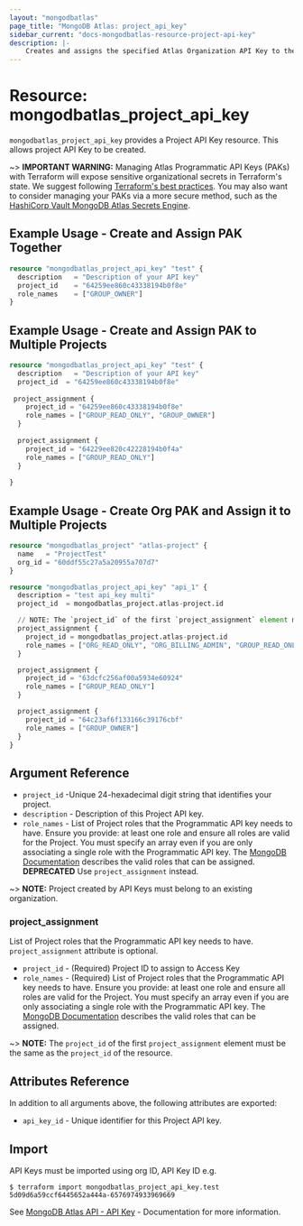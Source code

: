 ```yaml
---
layout: "mongodbatlas"
page_title: "MongoDB Atlas: project_api_key"
sidebar_current: "docs-mongodbatlas-resource-project-api-key"
description: |-
    Creates and assigns the specified Atlas Organization API Key to the specified Project. Users with the Project Owner role in the project associated with the API key can use the organization API key to access the resources.
---
```


# Resource: mongodbatlas_project_api_key

`mongodbatlas_project_api_key` provides a Project API Key resource. This allows project API Key to be created.

~> **IMPORTANT WARNING:** Managing Atlas Programmatic API Keys (PAKs) with Terraform will expose sensitive organizational secrets in Terraform's state. We suggest following [Terraform's best practices](https://developer.hashicorp.com/terraform/language/state/sensitive-data). You may also want to consider managing your PAKs via a more secure method, such as the [HashiCorp Vault MongoDB Atlas Secrets Engine](https://developer.hashicorp.com/vault/docs/secrets/mongodbatlas).

## Example Usage - Create and Assign PAK Together

```terraform
resource "mongodbatlas_project_api_key" "test" {
  description   = "Description of your API key"
  project_id    = "64259ee860c43338194b0f8e"
  role_names    = ["GROUP_OWNER"]
}
```

## Example Usage - Create and Assign PAK to Multiple Projects

```terraform
resource "mongodbatlas_project_api_key" "test" {
  description   = "Description of your API key"
  project_id  = "64259ee860c43338194b0f8e"
  
 project_assignment {
    project_id = "64259ee860c43338194b0f8e"
    role_names = ["GROUP_READ_ONLY", "GROUP_OWNER"]
  }
  
  project_assignment {
    project_id = "64229ee820c42228194b0f4a"
    role_names = ["GROUP_READ_ONLY"]
  }
  
}
```

## Example Usage - Create Org PAK and Assign it to Multiple Projects

```terraform
resource "mongodbatlas_project" "atlas-project" {
  name   = "ProjectTest"
  org_id = "60ddf55c27a5a20955a707d7"
}

resource "mongodbatlas_project_api_key" "api_1" {
  description = "test api_key multi"
  project_id  = mongodbatlas_project.atlas-project.id

  // NOTE: The `project_id` of the first `project_assignment` element must be the same as the `project_id` of the resource.
  project_assignment {
    project_id = mongodbatlas_project.atlas-project.id
    role_names = ["ORG_READ_ONLY", "ORG_BILLING_ADMIN", "GROUP_READ_ONLY"]
  }

  project_assignment {
    project_id = "63dcfc256af00a5934e60924"
    role_names = ["GROUP_READ_ONLY"]
  }

  project_assignment {
    project_id = "64c23af6f133166c39176cbf"
    role_names = ["GROUP_OWNER"]
  }
}
```

## Argument Reference

* `project_id` -Unique 24-hexadecimal digit string that identifies your project.
* `description` - Description of this Project API key.
* `role_names` -  List of Project roles that the Programmatic API key needs to have. Ensure you provide: at least one role and ensure all roles are valid for the Project.  You must specify an array even if you are only associating a single role with the Programmatic API key. The [MongoDB Documentation](https://www.mongodb.com/docs/atlas/reference/user-roles/#project-roles) describes the valid roles that can be assigned. **DEPRECATED** Use `project_assignment` instead.

~> **NOTE:** Project created by API Keys must belong to an existing organization.

### project_assignment
List of Project roles that the Programmatic API key needs to have. `project_assignment` attribute is optional.

* `project_id` - (Required) Project ID to assign to Access Key
* `role_names` - (Required) List of Project roles that the Programmatic API key needs to have. Ensure you provide: at least one role and ensure all roles are valid for the Project. You must specify an array even if you are only associating a single role with the Programmatic API key. The [MongoDB Documentation](https://www.mongodb.com/docs/atlas/reference/user-roles/#project-roles) describes the valid roles that can be assigned.

~> **NOTE:** The `project_id` of the first `project_assignment` element must be the same as the `project_id` of the resource.
## Attributes Reference

In addition to all arguments above, the following attributes are exported:

* `api_key_id` - Unique identifier for this Project API key.

## Import

API Keys must be imported using org ID, API Key ID e.g.

```
$ terraform import mongodbatlas_project_api_key.test 5d09d6a59ccf6445652a444a-6576974933969669
```
See [MongoDB Atlas API - API Key](https://www.mongodb.com/docs/atlas/reference/api-resources-spec/#tag/Programmatic-API-Keys/operation/createAndAssignOneOrganizationApiKeyToOneProject) - Documentation for more information.
